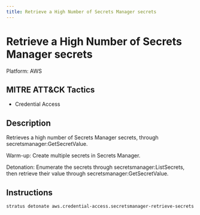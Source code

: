 ```yaml
---
title: Retrieve a High Number of Secrets Manager secrets
---
```


# Retrieve a High Number of Secrets Manager secrets 

Platform: AWS

## MITRE ATT&CK Tactics


- Credential Access

## Description


Retrieves a high number of Secrets Manager secrets, through secretsmanager:GetSecretValue.

Warm-up: Create multiple secrets in Secrets Manager.

Detonation: Enumerate the secrets through secretsmanager:ListSecrets, then retrieve their value through secretsmanager:GetSecretValue.


## Instructions

```bash title="Detonate with Stratus Red Team"
stratus detonate aws.credential-access.secretsmanager-retrieve-secrets
```
